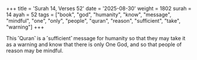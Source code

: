 +++
title = 'Surah 14, Verses 52'
date = '2025-08-30'
weight = 1802
surah = 14
ayah = 52
tags = ["book", "god", "humanity", "know", "message", "mindful", "one", "only", "people", "quran", "reason", "sufficient", "take", "warning"]
+++

This ˹Quran˺ is a ˹sufficient˺ message for humanity so that they may take it as a warning and know that there is only One God, and so that people of reason may be mindful.